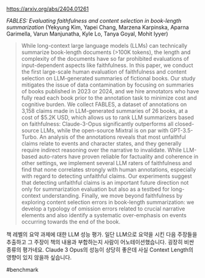 https://arxiv.org/abs/2404.01261

*FABLES: Evaluating faithfulness and content selection in book-length summarization* (Yekyung Kim, Yapei Chang, Marzena Karpinska, Aparna Garimella, Varun Manjunatha, Kyle Lo, Tanya Goyal, Mohit Iyyer)

> While long-context large language models (LLMs) can technically summarize book-length documents (>100K tokens), the length and complexity of the documents have so far prohibited evaluations of input-dependent aspects like faithfulness. In this paper, we conduct the first large-scale human evaluation of faithfulness and content selection on LLM-generated summaries of fictional books. Our study mitigates the issue of data contamination by focusing on summaries of books published in 2023 or 2024, and we hire annotators who have fully read each book prior to the annotation task to minimize cost and cognitive burden. We collect FABLES, a dataset of annotations on 3,158 claims made in LLM-generated summaries of 26 books, at a cost of $5.2K USD, which allows us to rank LLM summarizers based on faithfulness: Claude-3-Opus significantly outperforms all closed-source LLMs, while the open-source Mixtral is on par with GPT-3.5-Turbo. An analysis of the annotations reveals that most unfaithful claims relate to events and character states, and they generally require indirect reasoning over the narrative to invalidate. While LLM-based auto-raters have proven reliable for factuality and coherence in other settings, we implement several LLM raters of faithfulness and find that none correlates strongly with human annotations, especially with regard to detecting unfaithful claims. Our experiments suggest that detecting unfaithful claims is an important future direction not only for summarization evaluation but also as a testbed for long-context understanding. Finally, we move beyond faithfulness by exploring content selection errors in book-length summarization: we develop a typology of omission errors related to crucial narrative elements and also identify a systematic over-emphasis on events occurring towards the end of the book.

책 레벨의 요약 과제에 대한 LLM 성능 평가. 일단 LLM으로 요약을 시킨 다음 주장들을 추출하고 그 주장이 책의 내용과 부합하는지 사람이 어노테이션했습니다. 굉장히 비싼 종류의 평가네요. Claude 3 Opus의 성능이 상당히 좋은데 사실 Context Length의 영향이 있지 않을까 싶습니다.

#benchmark 